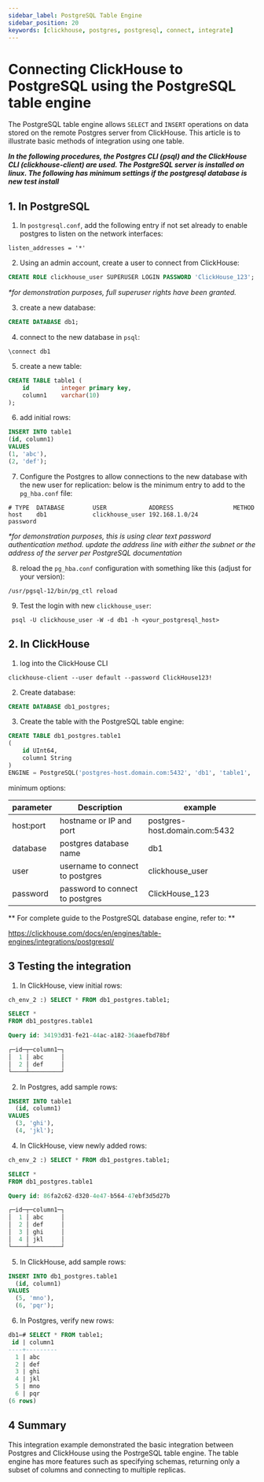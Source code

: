 ```yaml
---
sidebar_label: PostgreSQL Table Engine
sidebar_position: 20
keywords: [clickhouse, postgres, postgresql, connect, integrate]
---
```


# Connecting ClickHouse to PostgreSQL using the PostgreSQL table engine

The PostgreSQL table engine allows `SELECT` and `INSERT` operations on data stored on the remote Postgres server from ClickHouse.
This article is to illustrate basic methods of integration using one table.

***In the following procedures, the Postgres CLI (psql) and the ClickHouse CLI (clickhouse-client) are used. The PostgreSQL server is installed on linux. The following has minimum settings if the postgresql database is new test install***

## 1. In PostgreSQL
1.  In `postgresql.conf`, add the following entry if not set already to enable postgres to listen on the network interfaces:
```
listen_addresses = '*' 
```

2. Using an admin account, create a user to connect from ClickHouse:
```sql
CREATE ROLE clickhouse_user SUPERUSER LOGIN PASSWORD 'ClickHouse_123';
```
_*for demonstration purposes, full superuser rights have been granted._


3. create a new database:
```sql
CREATE DATABASE db1;
```

4. connect to the new database in `psql`:
```
\connect db1
```

5. create a new table:
```sql
CREATE TABLE table1 (
    id         integer primary key,
    column1    varchar(10)
);
```

6. add initial rows:
```sql
INSERT INTO table1
(id, column1)
VALUES
(1, 'abc'),
(2, 'def');
```

7. Configure the Postgres to allow connections to the new database with the new user for replication:
below is the minimum entry to add to the `pg_hba.conf` file:
```
# TYPE  DATABASE        USER            ADDRESS                 METHOD
host    db1             clickhouse_user 192.168.1.0/24          password
```
_*for demonstration purposes, this is using clear text password authentication method. update the address line with either the subnet or the address of the server per PostgreSQL documentation_

8. reload the `pg_hba.conf` configuration with something like this (adjust for your version):
```
/usr/pgsql-12/bin/pg_ctl reload
```

9. Test the login with new `clickhouse_user`:
```
 psql -U clickhouse_user -W -d db1 -h <your_postgresql_host>
```

## 2. In ClickHouse
1. log into the ClickHouse CLI
```
clickhouse-client --user default --password ClickHouse123!
```

2. Create database:
```sql
CREATE DATABASE db1_postgres;
```

3. Create the table with the PostgreSQL table engine:
```sql
CREATE TABLE db1_postgres.table1
(
    id UInt64,
    column1 String
) 
ENGINE = PostgreSQL('postgres-host.domain.com:5432', 'db1', 'table1', 'clickhouse_user', 'ClickHouse_123');
```
minimum options:

|parameter|Description                 |example              |
|---------|----------------------------|---------------------|
|host:port|hostname or IP and port     |postgres-host.domain.com:5432|
|database |postgres database name         |db1                  |
|user     |username to connect to postgres|clickhouse_user     |
|password |password to connect to postgres|ClickHouse_123       |

** For complete guide to the PostgreSQL database engine, refer to: **

https://clickhouse.com/docs/en/engines/table-engines/integrations/postgresql/


## 3 Testing the integration

1. In ClickHouse, view initial rows:
```sql
ch_env_2 :) SELECT * FROM db1_postgres.table1;

SELECT *
FROM db1_postgres.table1

Query id: 34193d31-fe21-44ac-a182-36aaefbd78bf

┌─id─┬─column1─┐
│  1 │ abc     │
│  2 │ def     │
└────┴─────────┘
```

2. In Postgres, add sample rows:
```sql
INSERT INTO table1 
  (id, column1) 
VALUES 
  (3, 'ghi'),
  (4, 'jkl');
```

4. In ClickHouse, view newly added rows:
```sql
ch_env_2 :) SELECT * FROM db1_postgres.table1;

SELECT *
FROM db1_postgres.table1

Query id: 86fa2c62-d320-4e47-b564-47ebf3d5d27b

┌─id─┬─column1─┐
│  1 │ abc     │
│  2 │ def     │
│  3 │ ghi     │
│  4 │ jkl     │
└────┴─────────┘
```

5. In ClickHouse, add sample rows:
```sql
INSERT INTO db1_postgres.table1
  (id, column1)
VALUES
  (5, 'mno'),
  (6, 'pqr');
```

6. In Postgres, verify new rows:
```sql
db1=# SELECT * FROM table1;
 id | column1
----+---------
  1 | abc
  2 | def
  3 | ghi
  4 | jkl
  5 | mno
  6 | pqr
(6 rows)
```

## 4 Summary
This integration example demonstrated the basic integration between Postgres and ClickHouse using the PostrgeSQL table engine.
The table engine has more features such as specifying schemas, returning only a subset of columns and connecting to multiple replicas.
